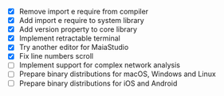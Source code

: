 - [x] Remove import e require from compiler
- [x] Add import e require to system library
- [x] Add version property to core library
- [x] Implement retractable terminal
- [x] Try another editor for MaiaStudio
- [x] Fix line numbers scroll
- [ ] Implement support for complex network analysis
- [ ] Prepare binary distributions for macOS, Windows and Linux
- [ ] Prepare binary distributions for iOS and Android
